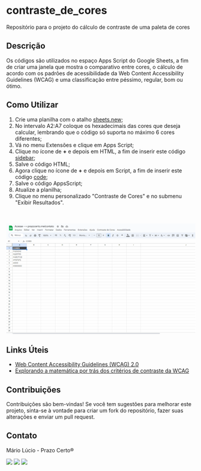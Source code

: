 # contraste_de_cores
Repositório para o projeto do cálculo de contraste de uma paleta de cores

## Descrição

Os códigos são utilizados no espaço Apps Script do Google Sheets, a fim de criar uma janela que mostra o comparativo entre cores, o cálculo de acordo com os padrões de acessibilidade da Web Content Accessibility Guidelines (WCAG) e uma 
classificação entre péssimo, regular, bom ou ótimo.

## Como Utilizar

1. Crie uma planilha com o atalho [sheets.new](sheets.new);
2. No intervalo A2:A7 coloque os hexadecimais das cores que deseja calcular, lembrando que o código só suporta no máximo 6 cores diferentes;
3. Vá no menu Extensões e clique em Apps Script;
4. Clique no ícone de **+** e depois em HTML, a fim de inserir este código [sidebar](https://github.com/marioluciofjr/contraste_de_cores/blob/main/sidebar.html);
5. Salve o código HTML;
6. Agora clique no ícone de **+** e depois em Script, a fim de inserir este código [code](https://github.com/marioluciofjr/contraste_de_cores/blob/main/code.gs);
7. Salve o código AppsScript;
8. Atualize a planilha;
9. Clique no menu personalizado "Contraste de Cores" e no submenu "Exibir Resultados".

<div>
  <br><br>
  <img align="center" src= "https://github.com/marioluciofjr/contraste_de_cores/blob/main/contraste.gif" />
</div>

## Links Úteis

+ [Web Content Accessibility Guidelines (WCAG) 2.0](https://brasil.uxdesign.cc/explorando-a-matem%C3%A1tica-dos-crit%C3%A9rios-de-contraste-da-wcag-caa7d8093b83)
+ [Explorando a matemática por trás dos critérios de contraste da WCAG](https://brasil.uxdesign.cc/explorando-a-matem%C3%A1tica-dos-crit%C3%A9rios-de-contraste-da-wcag-caa7d8093b83)

## Contribuições
Contribuições são bem-vindas! Se você tem sugestões para melhorar este projeto, sinta-se à vontade para criar um fork do repositório, fazer suas alterações e enviar um pull request.

## Contato
Mário Lúcio - Prazo Certo®
<div>  	
  <a href="https://www.linkedin.com/in/marioluciofjr" target="_blank"><img src="https://img.shields.io/badge/-LinkedIn-%230077B5?style=for-the-badge&logo=linkedin&logoColor=white"></a> 
  <a href = "mailto:marioluciofjr@gmail.com" target="_blank"><img src="https://img.shields.io/badge/-Gmail-%23333?style=for-the-badge&logo=gmail&logoColor=white"></a>
  <a href="https://prazocerto.me/contato" target="_blank"><img src="https://img.shields.io/badge/prazocerto.me/contato-230023?style=for-the-badge&logo=wordpress&logoColor=white"></a>
  
</div>
